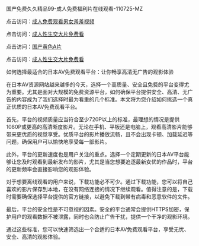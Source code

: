 国产免费久久精品99-成人免费福利片在线观看-110725-MZ  

点击访问：<a href="https://heiliaoxwd5i8.pages.dev">成人免费观看男女羞羞视频</a>  

点击访问：<a href="https://heiliaowzu4ur.pages.dev">成人性生交大片免费看</a>  

点击访问：<a href="https://heiliao2dmwwy.pages.dev">国产黄色A片</a>  

点击访问：<a href="https://heiliaoxqkkct.pages.dev">成人性生交大片免费看</a>  

如何选择最适合的日本AV免费观看平台：让你畅享高清无广告的观影体验  

在日本AV资源网站越来越多的今天，选择一个高质量、安全且免费的平台变得尤为重要。尤其是面对大规模的免费资源平台，如何确保平台提供安全、高清、无广告的内容成为了我们选择时最为看重的几个标准。本文将为您介绍如何挑选一个真正优质的日本AV免费观看平台。

首先，平台的视频质量应当符合至少720P以上的标准，最理想的情况是提供1080P或更高的高清晰度影片。无论在手机、平板还是电脑上，观看高清影片能够带来更优质的视觉享受。优质平台的影片播放流畅，且不会出现卡顿、加载延迟等问题，确保用户可以愉快地享受每一部影片。

此外，平台的更新速度也是用户关注的重点。选择一个定期更新的日本AV平台能够让您及时观看到最新发布的影片，尤其是当您想要追逐最新女优的作品时，平台的更新频率会直接影响您的观影体验。

对于想要离线观看的用户来说，下载功能必不可少。通过下载功能，您可以将自己喜欢的影片保存到本地，在没有网络连接的情况下继续观看。值得注意的是，下载时需要确保选择平台提供的官方链接，以避免下载到带有病毒和恶意软件的文件。

最后，平台的安全性是不可忽视的因素。安全的平台通常会提供HTTPS加密，保护用户的观看数据不被泄露，同时也会防止广告干扰，提供一个干净的观影环境。

通过这些标准，您可以快速筛选出一个合适的日本AV免费观看平台，享受无忧、安全、高清的观影体验。

<span style="display:none;">[Canonical link]( )</span>

